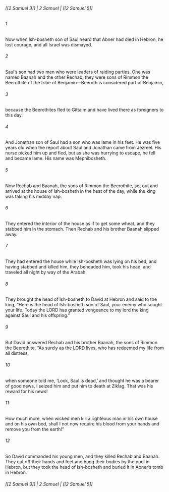 ###### [[2 Samuel 3]] | 2 Samuel | [[2 Samuel 5]]

###### 1
Now when Ish-bosheth son of Saul heard that Abner had died in Hebron, he lost courage, and all Israel was dismayed.
###### 2
Saul’s son had two men who were leaders of raiding parties. One was named Baanah and the other Rechab; they were sons of Rimmon the Beerothite of the tribe of Benjamin—Beeroth is considered part of Benjamin,
###### 3
because the Beerothites fled to Gittaim and have lived there as foreigners to this day.
###### 4
And Jonathan son of Saul had a son who was lame in his feet. He was five years old when the report about Saul and Jonathan came from Jezreel. His nurse picked him up and fled, but as she was hurrying to escape, he fell and became lame. His name was Mephibosheth.
###### 5
Now Rechab and Baanah, the sons of Rimmon the Beerothite, set out and arrived at the house of Ish-bosheth in the heat of the day, while the king was taking his midday nap.
###### 6
They entered the interior of the house as if to get some wheat, and they stabbed him in the stomach. Then Rechab and his brother Baanah slipped away.
###### 7
They had entered the house while Ish-bosheth was lying on his bed, and having stabbed and killed him, they beheaded him, took his head, and traveled all night by way of the Arabah.
###### 8
They brought the head of Ish-bosheth to David at Hebron and said to the king, “Here is the head of Ish-bosheth son of Saul, your enemy who sought your life. Today the LORD has granted vengeance to my lord the king against Saul and his offspring.”
###### 9
But David answered Rechab and his brother Baanah, the sons of Rimmon the Beerothite, “As surely as the LORD lives, who has redeemed my life from all distress,
###### 10
when someone told me, ‘Look, Saul is dead,’ and thought he was a bearer of good news, I seized him and put him to death at Ziklag. That was his reward for his news!
###### 11
How much more, when wicked men kill a righteous man in his own house and on his own bed, shall I not now require his blood from your hands and remove you from the earth!”
###### 12
So David commanded his young men, and they killed Rechab and Baanah. They cut off their hands and feet and hung their bodies by the pool in Hebron, but they took the head of Ish-bosheth and buried it in Abner’s tomb in Hebron.

###### [[2 Samuel 3]] | 2 Samuel | [[2 Samuel 5]]
